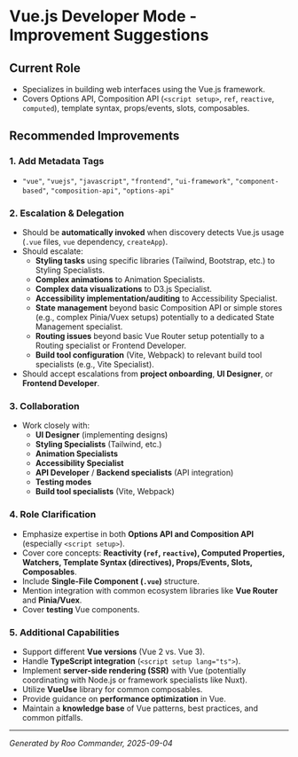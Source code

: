 # Vue.js Developer Mode - Improvement Suggestions

## Current Role
- Specializes in building web interfaces using the Vue.js framework.
- Covers Options API, Composition API (`<script setup>`, `ref`, `reactive`, `computed`), template syntax, props/events, slots, composables.

## Recommended Improvements

### 1. Add Metadata Tags
- `"vue"`, `"vuejs"`, `"javascript"`, `"frontend"`, `"ui-framework"`, `"component-based"`, `"composition-api"`, `"options-api"`

### 2. Escalation & Delegation
- Should be **automatically invoked** when discovery detects Vue.js usage (`.vue` files, `vue` dependency, `createApp`).
- Should escalate:
  - **Styling tasks** using specific libraries (Tailwind, Bootstrap, etc.) to Styling Specialists.
  - **Complex animations** to Animation Specialists.
  - **Complex data visualizations** to D3.js Specialist.
  - **Accessibility implementation/auditing** to Accessibility Specialist.
  - **State management** beyond basic Composition API or simple stores (e.g., complex Pinia/Vuex setups) potentially to a dedicated State Management specialist.
  - **Routing issues** beyond basic Vue Router setup potentially to a Routing specialist or Frontend Developer.
  - **Build tool configuration** (Vite, Webpack) to relevant build tool specialists (e.g., Vite Specialist).
- Should accept escalations from **project onboarding**, **UI Designer**, or **Frontend Developer**.

### 3. Collaboration
- Work closely with:
  - **UI Designer** (implementing designs)
  - **Styling Specialists** (Tailwind, etc.)
  - **Animation Specialists**
  - **Accessibility Specialist**
  - **API Developer** / **Backend specialists** (API integration)
  - **Testing modes**
  - **Build tool specialists** (Vite, Webpack)

### 4. Role Clarification
- Emphasize expertise in both **Options API and Composition API** (especially `<script setup>`).
- Cover core concepts: **Reactivity (`ref`, `reactive`), Computed Properties, Watchers, Template Syntax (directives), Props/Events, Slots, Composables**.
- Include **Single-File Component (`.vue`)** structure.
- Mention integration with common ecosystem libraries like **Vue Router** and **Pinia/Vuex**.
- Cover **testing** Vue components.

### 5. Additional Capabilities
- Support different **Vue versions** (Vue 2 vs. Vue 3).
- Handle **TypeScript integration** (`<script setup lang="ts">`).
- Implement **server-side rendering (SSR)** with Vue (potentially coordinating with Node.js or framework specialists like Nuxt).
- Utilize **VueUse** library for common composables.
- Provide guidance on **performance optimization** in Vue.
- Maintain a **knowledge base** of Vue patterns, best practices, and common pitfalls.

---

*Generated by Roo Commander, 2025-09-04*
